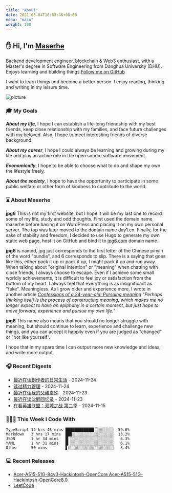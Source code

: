 ```yaml
---
title: "About"
date: 2021-03-04T16:03:46+08:00
menu: "main"
weight: 100
---
```


## ✋ Hi, I'm [Maserhe](https://www.jpg6.com)

Backend development engineer, blockchain & Web3 enthusiast, with a Master's degree in Software Engineering from Donghua University (DHU). Enjoys learning and building things.[Follow me on GitHub](https://github.com/maserhe)

I want to learn things and become a better person. I enjoy reading, thinking and writing in my leisure time.

![picture](https://cdn.jsdelivr.net/gh/pseudoyu/image-hosting@master/images/dino.gif)

### 🎓 My Goals
***About my life***, I hope I can establish a life-long friendship with my best friends, keep close relationship with my families, and face future challenges with my beloved. Also, I hope to meet interesting friends of diverse background.

***About my career***, I hope I could always be learning and growing during my life and play an active role in the open source software movement.

***Economically***, I hope to be able to choose what to do and shape my own the lifestyle freely.

***About the society***, I hope to have the opportunity to participate in some public welfare or other form of kindness to contribute to the world.

### ⌛️ About Maserhe

**jpg6** This is not my first website, but I hope it will be my last one to record some of my life, study and odd thoughts. First used the domain name maserhe before basing it on WordPress and placing it on my own personal server. The top was later moved to the domain name day1.cn. Finally, for the sake of stability and freedom, I decided to use Hugo to generate my own static web page, host it on GitHub and bind it to [jpg6.com](https://www.jpg6.com/zh/) domain name.

**jpg6** is named, jpg just corresponds to the first letter of the Chinese pinyin of the word "bundle", and 6 corresponds to slip. There is a saying that goes like this, either pack it up or pack it up, I might pack it up and run away. When talking about "original intention" or "meaning" when chatting with close friends, I always choose to escape. Even if I achieve some small worldly achievements, it is difficult to feel joy or satisfaction from the bottom of my heart. I always feel that everything is as insignificant as "fake". Meaningless. As I grow older and experience more, I wrote in another article [*Confessions of a 24-year-old: Pursuing meaning*](https://www.jpg6.com/zh/2020/06/06/yearly_review_23/) "*Perhaps thinking itself is the process of constructing meaning, which makes me no longer expect to have an epiphany in a certain moment, but just hope to move forward, experience and pursue my own life.*"

**jpg6** This name also means that you should no longer struggle with meaning, but should continue to learn, experience and challenge new things, and you can accept it happily even if you are judged as "changed" or "not like yourself".

I hope that in my spare time I can output more new knowledge and ideas, and write more output.


### 🎧 Recent Digests

<!-- douban starts -->
* <a href='https://book.douban.com/subject/25844039/' target='_blank'>最近在读創作者的日常生活</a> - 2024-11-24
* <a href='https://book.douban.com/subject/26606009/' target='_blank'>读过精力管理</a> - 2024-11-24
* <a href='https://book.douban.com/subject/26808539/' target='_blank'>最近在读我的父親袁殊</a> - 2024-11-23
* <a href='https://book.douban.com/subject/4243141/' target='_blank'>最近在读沈醉回忆录</a> - 2024-11-23
* <a href='http://movie.douban.com/subject/35669844/' target='_blank'>在看英雄联盟：双城之战 第二季</a> - 2024-11-15
<!-- douban ends -->

### 👨🏻‍💻 This Week I Code With
<!-- code_time starts -->

```text
TypeScript 14 hrs 46 mins ████████████▌░░░░░░░░  59.6%
Markdown   3 hrs 17 mins  ██▊░░░░░░░░░░░░░░░░░░  13.2%
JSON       1 hr 34 mins   █▎░░░░░░░░░░░░░░░░░░░   6.3%
YAML       1 hr 31 mins   █▎░░░░░░░░░░░░░░░░░░░   6.1%
Other      50 mins        ▋░░░░░░░░░░░░░░░░░░░░   3.4%
```

<!-- code_time ends -->

### 💻 Recent Releases

<!-- recent_releases starts -->
* <a href=https://github.com/Maserhe/Acer-A515-51G-84v3-Hackintosh-OpenCore/releases/tag/aaaa target='_blank'>Acer-A515-51G-84v3-Hackintosh-OpenCore Acer-A515-51G-Hackintosh-OpenCore8.0</a>
* <a href=https://github.com/Maserhe/LeetCode/releases/tag/Algorithm target='_blank'>LeetCode </a>
<!-- recent_releases ends -->